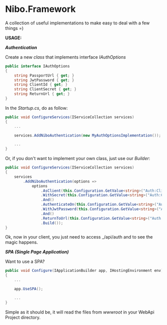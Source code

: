 # Nibo.Framework

A collection of useful implementations to make easy to deal with a few things =)

**USAGE:**

**_Authentication_**

Create a new _class_ that implements interface _IAuthOptions_

```csharp
public interface IAuthOptions
{
    string PassportUrl { get; }
    string JwtPassword { get; }
    string ClientId { get; }
    string ClientSecret { get; }
    string ReturnUrl { get; }
}
```

In the _Startup.cs_, do as follow:

```csharp
public void ConfigureServices(IServiceCollection services)
{
    ...

    services.AddNiboAuthentication(new MyAuthOptionsImplementation());

    ...
}
```

Or, if you don't want to implement your own class, just use our _Builder_:

```csharp
public void ConfigureServices(IServiceCollection services)
{
    services
        .AddNiboAuthentication(options =>
            options
                .AsClient(this.Configuration.GetValue<string>("Auth:ClientId"))
                .WithSecret(this.Configuration.GetValue<string>("Auth:ClientSecret"))
                .And()
                .AuthenticateOn(this.Configuration.GetValue<string>("Auth:PassportUrl"))
                .WithJwtPassword(this.Configuration.GetValue<string>("Auth:JwtPassword"))
                .And()
                .ReturnToUrl(this.Configuration.GetValue<string>("Auth:ReturnUrl"))
                .Build());
}
```

Ok, now in your client, you just need to access _<YOUR API ADDRESS>/api/auth and to see the magic happens.


**_SPA (Single Page Application)_**

Want to use a SPA?

```csharp
public void Configure(IApplicationBuilder app, IHostingEnvironment env)
{
    ...

    app.UseSPA();

    ...
}
```

Simple as it should be, it will read the files from _wwwroot_ in your WebApi Project directory.
